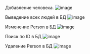 Добавление человека.
![image](https://github.com/user-attachments/assets/8fb143e2-c214-4734-8c3b-82d227ce77db)

Выведение всех людей в БД
![image](https://github.com/user-attachments/assets/caa6d47f-8e82-42d9-a8e7-457ce0efc84e)

Изменение Person в БД
![image](https://github.com/user-attachments/assets/1c921ccd-0edc-4fd3-ac29-641be2aae762)

Поиск по ID в БД
![image](https://github.com/user-attachments/assets/447120ea-e13e-42c4-bf96-1435143132ff)

Удаление Person в БД
![image](https://github.com/user-attachments/assets/16c18f0c-3ab0-4422-9412-48e4fb225bf2)
